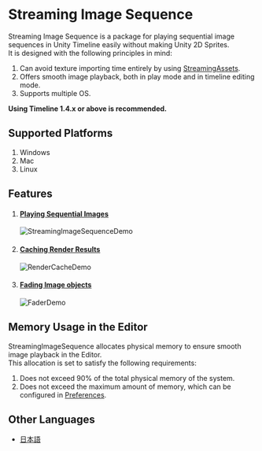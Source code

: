 # Streaming Image Sequence

Streaming Image Sequence is a package for playing sequential image sequences in Unity Timeline 
easily without making Unity 2D Sprites.  
It is designed with the following principles in mind:

1. Can avoid texture importing time entirely by using 
   [StreamingAssets](https://docs.unity3d.com/Manual/StreamingAssets.html).
1. Offers smooth image playback, both in play mode and in timeline editing mode.
1. Supports multiple OS.

**Using Timeline 1.4.x or above is recommended.**

## Supported Platforms

1. Windows
2. Mac
3. Linux


## Features

1. #### [Playing Sequential Images](en/StreamingImageSequencePlayableAsset.md)

   ![StreamingImageSequenceDemo](images/StreamingImageSequenceDemo.gif)

2. #### [Caching Render Results](en/RenderCachePlayableAsset.md)

   ![RenderCacheDemo](images/RenderCacheDemo.gif)

3. #### [Fading Image objects](en/FaderPlayableAsset.md)

   ![FaderDemo](images/FaderDemo.gif)

## Memory Usage in the Editor

StreamingImageSequence allocates physical memory to ensure smooth image playback in the Editor.    
This allocation is set to satisfy the following requirements:
1. Does not exceed 90% of the total physical memory of the system.
2. Does not exceed the maximum amount of memory, which can be configured in [Preferences](en/Preferences.md).

## Other Languages
- [日本語](jp/index.md)





